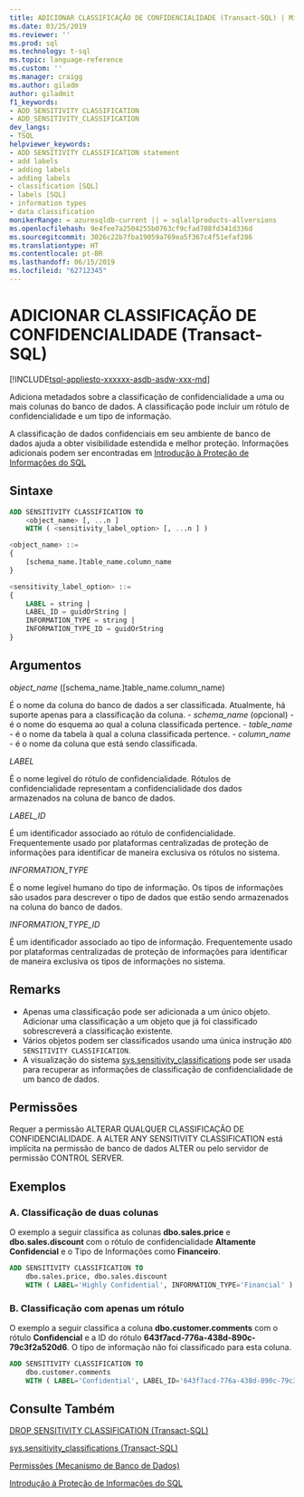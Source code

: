```yaml
---
title: ADICIONAR CLASSIFICAÇÃO DE CONFIDENCIALIDADE (Transact-SQL) | Microsoft Docs
ms.date: 03/25/2019
ms.reviewer: ''
ms.prod: sql
ms.technology: t-sql
ms.topic: language-reference
ms.custom: ''
ms.manager: craigg
ms.author: giladm
author: giladmit
f1_keywords:
- ADD SENSITIVITY CLASSIFICATION
- ADD_SENSITIVITY_CLASSIFICATION
dev_langs:
- TSQL
helpviewer_keywords:
- ADD SENSITIVITY CLASSIFICATION statement
- add labels
- adding labels
- adding labels
- classification [SQL]
- labels [SQL]
- information types
- data classification
monikerRange: = azuresqldb-current || = sqlallproducts-allversions
ms.openlocfilehash: 9e4fee7a2504255b0763cf9cfad708fd341d336d
ms.sourcegitcommit: 3026c22b7fba19059a769ea5f367c4f51efaf286
ms.translationtype: HT
ms.contentlocale: pt-BR
ms.lasthandoff: 06/15/2019
ms.locfileid: "62712345"
---
```

# <a name="add-sensitivity-classification-transact-sql"></a>ADICIONAR CLASSIFICAÇÃO DE CONFIDENCIALIDADE (Transact-SQL)
[!INCLUDE[tsql-appliesto-xxxxxx-asdb-asdw-xxx-md](../../includes/tsql-appliesto-xxxxxx-asdb-asdw-xxx-md.md)]

Adiciona metadados sobre a classificação de confidencialidade a uma ou mais colunas do banco de dados. A classificação pode incluir um rótulo de confidencialidade e um tipo de informação.  

A classificação de dados confidenciais em seu ambiente de banco de dados ajuda a obter visibilidade estendida e melhor proteção. Informações adicionais podem ser encontradas em [Introdução à Proteção de Informações do SQL](https://aka.ms/sqlip)

## <a name="syntax"></a>Sintaxe  

```sql
ADD SENSITIVITY CLASSIFICATION TO
    <object_name> [, ...n ]
    WITH ( <sensitivity_label_option> [, ...n ] )     

<object_name> ::=
{
    [schema_name.]table_name.column_name
}

<sensitivity_label_option> ::=  
{   
    LABEL = string |
    LABEL_ID = guidOrString |
    INFORMATION_TYPE = string |
    INFORMATION_TYPE_ID = guidOrString  
}
```  

## <a name="arguments"></a>Argumentos  

*object_name* ([schema_name.]table_name.column_name)

É o nome da coluna do banco de dados a ser classificada. Atualmente, há suporte apenas para a classificação da coluna.
    - *schema_name* (opcional) - é o nome do esquema ao qual a coluna classificada pertence.
    - *table_name* - é o nome da tabela à qual a coluna classificada pertence.
    - *column_name* - é o nome da coluna que está sendo classificada.

*LABEL*

É o nome legível do rótulo de confidencialidade. Rótulos de confidencialidade representam a confidencialidade dos dados armazenados na coluna de banco de dados.

*LABEL_ID*

É um identificador associado ao rótulo de confidencialidade. Frequentemente usado por plataformas centralizadas de proteção de informações para identificar de maneira exclusiva os rótulos no sistema.

*INFORMATION_TYPE*

É o nome legível humano do tipo de informação. Os tipos de informações são usados ​​para descrever o tipo de dados que estão sendo armazenados na coluna do banco de dados.

*INFORMATION_TYPE_ID*

É um identificador associado ao tipo de informação. Frequentemente usado por plataformas centralizadas de proteção de informações para identificar de maneira exclusiva os tipos de informações no sistema.


## <a name="remarks"></a>Remarks  

- Apenas uma classificação pode ser adicionada a um único objeto. Adicionar uma classificação a um objeto que já foi classificado sobrescreverá a classificação existente.
- Vários objetos podem ser classificados usando uma única instrução `ADD SENSITIVITY CLASSIFICATION`.
- A visualização do sistema [sys.sensitivity_classifications](../../relational-databases/system-catalog-views/sys-sensitivity-classifications-transact-sql.md) pode ser usada para recuperar as informações de classificação de confidencialidade de um banco de dados.


## <a name="permissions"></a>Permissões

Requer a permissão ALTERAR QUALQUER CLASSIFICAÇÃO DE CONFIDENCIALIDADE. A ALTER ANY SENSITIVITY CLASSIFICATION está implícita na permissão de banco de dados ALTER ou pelo servidor de permissão CONTROL SERVER.


## <a name="examples"></a>Exemplos  

### <a name="a-classifying-two-columns"></a>A. Classificação de duas colunas

O exemplo a seguir classifica as colunas **dbo.sales.price** e **dbo.sales.discount** com o rótulo de confidencialidade **Altamente Confidencial** e o Tipo de Informações como **Financeiro**.

```sql
ADD SENSITIVITY CLASSIFICATION TO
    dbo.sales.price, dbo.sales.discount
    WITH ( LABEL='Highly Confidential', INFORMATION_TYPE='Financial' )
```  

### <a name="b-classifying-only-a-label"></a>B. Classificação com apenas um rótulo
O exemplo a seguir classifica a coluna **dbo.customer.comments** com o rótulo **Confidencial** e a ID do rótulo **643f7acd-776a-438d-890c-79c3f2a520d6**. O tipo de informação não foi classificado para esta coluna.

```sql
ADD SENSITIVITY CLASSIFICATION TO
    dbo.customer.comments
    WITH ( LABEL='Confidential', LABEL_ID='643f7acd-776a-438d-890c-79c3f2a520d6' )
```  

## <a name="see-also"></a>Consulte Também  

[DROP SENSITIVITY CLASSIFICATION (Transact-SQL)](../../t-sql/statements/drop-sensitivity-classification-transact-sql.md)

[sys.sensitivity_classifications (Transact-SQL)](../../relational-databases/system-catalog-views/sys-sensitivity-classifications-transact-sql.md)

[Permissões (Mecanismo de Banco de Dados)](https://docs.microsoft.com/sql/relational-databases/security/permissions-database-engine)

[Introdução à Proteção de Informações do SQL](https://aka.ms/sqlip)
